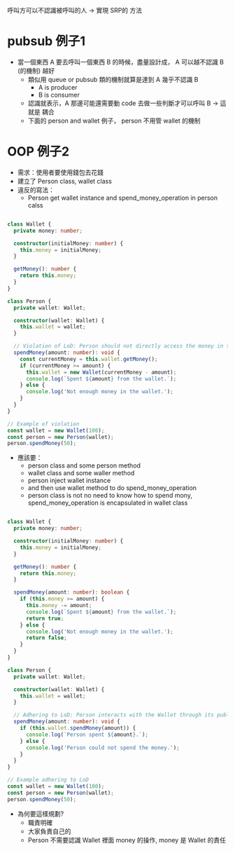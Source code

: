 
呼叫方可以不認識被呼叫的人 → 實現 SRP的 方法



# pubsub 例子1
- 當一個東西 A 要去呼叫一個東西 B 的時候，盡量設計成， A 可以越不認識 B (的機制) 越好
    - 類似用 queue or pubsub 類的機制就算是達到 A 幾乎不認識 B
	    - A is producer
	    - B is consumer
    - 認識就表示，A 那邊可能還需要動 code 去做一些判斷才可以呼叫 B  -> 這就是 耦合
    - 下面的 person and wallet 例子， person 不用管 wallet 的機制



# OOP 例子2
- 需求：使用者要使用錢包去花錢
- 建立了 Person class, wallet class
- 違反的寫法：
    - Person get wallet instance and spend_money_operation in person calss

```ts title:lod_違背 fold

class Wallet {
  private money: number;

  constructor(initialMoney: number) {
    this.money = initialMoney;
  }

  getMoney(): number {
    return this.money;
  }
}

class Person {
  private wallet: Wallet;

  constructor(wallet: Wallet) {
    this.wallet = wallet;
  }

  // Violation of LoD: Person should not directly access the money in the wallet.
  spendMoney(amount: number): void {
    const currentMoney = this.wallet.getMoney();
    if (currentMoney >= amount) {
      this.wallet = new Wallet(currentMoney - amount);
      console.log(`Spent ${amount} from the wallet.`);
    } else {
      console.log('Not enough money in the wallet.');
    }
  }
}

// Example of violation
const wallet = new Wallet(100);
const person = new Person(wallet);
person.spendMoney(50);


```


- 應該要：
    - person class and some person method
    - wallet class and some waller method
    - person inject wallet instance
    - and then use wallet method to do spend_money_operation
    - person class is not no need to know how to spend mony, spend_money_operation is encapsulated in wallet class

```ts title:lod遵守 fold

class Wallet {
  private money: number;

  constructor(initialMoney: number) {
    this.money = initialMoney;
  }

  getMoney(): number {
    return this.money;
  }

  spendMoney(amount: number): boolean {
    if (this.money >= amount) {
      this.money -= amount;
      console.log(`Spent ${amount} from the wallet.`);
      return true;
    } else {
      console.log('Not enough money in the wallet.');
      return false;
    }
  }
}

class Person {
  private wallet: Wallet;

  constructor(wallet: Wallet) {
    this.wallet = wallet;
  }

  // Adhering to LoD: Person interacts with the Wallet through its public interface.
  spendMoney(amount: number): void {
    if (this.wallet.spendMoney(amount)) {
      console.log(`Person spent ${amount}.`);
    } else {
      console.log('Person could not spend the money.');
    }
  }
}

// Example adhering to LoD
const wallet = new Wallet(100);
const person = new Person(wallet);
person.spendMoney(50);


```



- 為何要這樣規劃?
    - 職責明確
    - 大家負責自己的
    - Person 不需要認識 Wallet 裡面 money 的操作, money 是 Wallet 的責任


